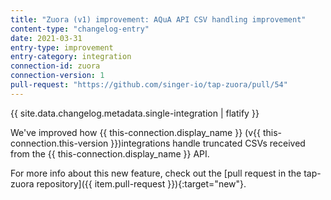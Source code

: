 ```yaml
---
title: "Zuora (v1) improvement: AQuA API CSV handling improvement"
content-type: "changelog-entry"
date: 2021-03-31
entry-type: improvement
entry-category: integration
connection-id: zuora
connection-version: 1
pull-request: "https://github.com/singer-io/tap-zuora/pull/54"
---
```

{{ site.data.changelog.metadata.single-integration | flatify }}

We've improved how {{ this-connection.display_name }} (v{{ this-connection.this-version }})integrations handle truncated CSVs received from the {{ this-connection.display_name }} API.

For more info about this new feature, check out the [pull request in the tap-zuora repository]({{ item.pull-request }}){:target="new"}.
